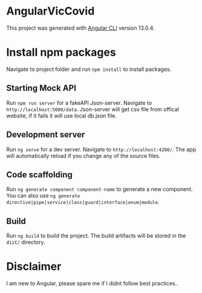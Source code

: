 # AngularVicCovid

This project was generated with [Angular CLI](https://github.com/angular/angular-cli) version 13.0.4.

# Install npm packages

Navigate to project folder and run `npm install` to install packages.

## Starting Mock API

Run `npm run server` for a fakeAPI Json-server. Navigate to `http://localhost:5000/data`. Json-server will get csv file from offical website, if it fails it will use local db.json file.

## Development server

Run `ng serve` for a dev server. Navigate to `http://localhost:4200/`. The app will automatically reload if you change any of the source files.

## Code scaffolding

Run `ng generate component component-name` to generate a new component. You can also use `ng generate directive|pipe|service|class|guard|interface|enum|module`.

## Build

Run `ng build` to build the project. The build artifacts will be stored in the `dist/` directory.

# Disclaimer

I am new to Angular, please spare me if I didnt follow best practices..
